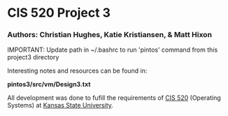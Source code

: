 # CIS 520 Project 3
### Authors: Christian Hughes, Katie Kristiansen, & Matt Hixon

IMPORTANT: Update path in ~/.bashrc to run 'pintos' command from this project3 directory

Interesting notes and resources can be found in:

__pintos3/src/vm/Design3.txt__

All development was done to fufill the requirements of [CIS 520](http://catalog.k-state.edu/preview_course.php?catoid=13&coid=71764&print) (Operating Systems) at [Kansas State University](http://www.k-state.edu).
